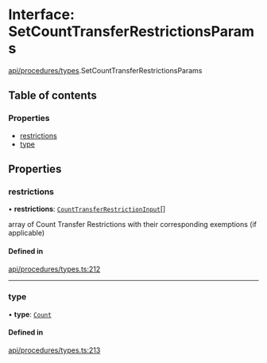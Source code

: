 # Interface: SetCountTransferRestrictionsParams

[api/procedures/types](../wiki/api.procedures.types).SetCountTransferRestrictionsParams

## Table of contents

### Properties

- [restrictions](../wiki/api.procedures.types.SetCountTransferRestrictionsParams#restrictions)
- [type](../wiki/api.procedures.types.SetCountTransferRestrictionsParams#type)

## Properties

### restrictions

• **restrictions**: [`CountTransferRestrictionInput`](../wiki/api.procedures.types.CountTransferRestrictionInput)[]

array of Count Transfer Restrictions with their corresponding exemptions (if applicable)

#### Defined in

[api/procedures/types.ts:212](https://github.com/PolymeshAssociation/polymesh-sdk/blob/31fdce23/src/api/procedures/types.ts#L212)

___

### type

• **type**: [`Count`](../wiki/api.procedures.types.TransferRestrictionType#count)

#### Defined in

[api/procedures/types.ts:213](https://github.com/PolymeshAssociation/polymesh-sdk/blob/31fdce23/src/api/procedures/types.ts#L213)
